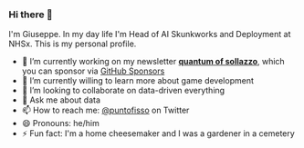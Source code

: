 ### Hi there 👋

I'm Giuseppe. In my day life I'm Head of AI Skunkworks and Deployment at NHSx. This is my personal profile.

- 🔭 I’m currently working on my newsletter [**quantum of sollazzo**](http://puntofisso.net/newsletter), which you can sponsor via [GitHub Sponsors](https://github.com/sponsors/puntofisso)
- 🌱 I’m currently willing to learn more about game development
- 👯 I’m looking to collaborate on data-driven everything
- 💬 Ask me about data
- 📫 How to reach me: [@puntofisso](http://twitter.com/puntofisso) on Twitter
- 😄 Pronouns: he/him
- ⚡ Fun fact: I'm a home cheesemaker and I was a gardener in a cemetery


<!--
**puntofisso/puntofisso** is a ✨ _special_ ✨ repository because its `README.md` (this file) appears on your GitHub profile.

Here are some ideas to get you started:

- 🔭 I’m currently working on ...
- 🌱 I’m currently learning ...
- 👯 I’m looking to collaborate on ...
- 🤔 I’m looking for help with ...
- 💬 Ask me about ...
- 📫 How to reach me: ...
- 😄 Pronouns: ...
- ⚡ Fun fact: ...
-->
